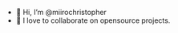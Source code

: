 - 👋  Hi, I’m @miirochristopher
- 💞️  I love to collaborate on opensource projects.

<!--START_SECTION:badges-->
<!--END_SECTION:badges-->

<!---
miirochristopher/miirochristopher is a ✨ special ✨ repository because its `README.md` (this file) appears on your GitHub profile.
You can click the Preview link to take a look at your changes.
--->
